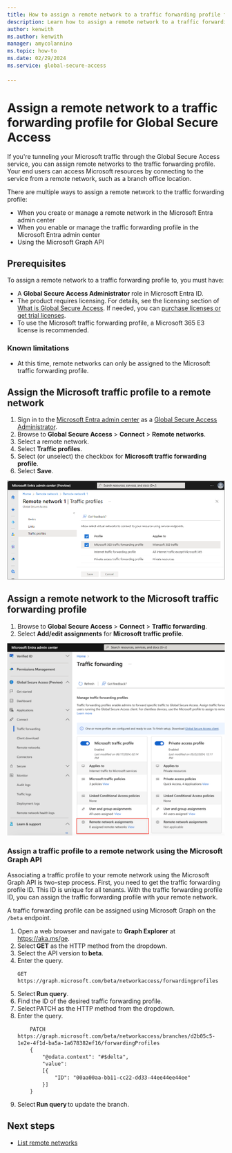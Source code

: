 ```yaml
---
title: How to assign a remote network to a traffic forwarding profile for Global Secure Access
description: Learn how to assign a remote network to a traffic forwarding profile for Global Secure Access.
author: kenwith
ms.author: kenwith
manager: amycolannino
ms.topic: how-to
ms.date: 02/29/2024
ms.service: global-secure-access

---
```

# Assign a remote network to a traffic forwarding profile for Global Secure Access

If you're tunneling your Microsoft traffic through the Global Secure Access service, you can assign remote networks to the traffic forwarding profile. Your end users can access Microsoft resources by connecting to the service from a remote network, such as a branch office location.

There are multiple ways to assign a remote network to the traffic forwarding profile:

- When you create or manage a remote network in the Microsoft Entra admin center
- When you enable or manage the traffic forwarding profile in the Microsoft Entra admin center
- Using the Microsoft Graph API

## Prerequisites 

To assign a remote network to a traffic forwarding profile to, you must have:

- A **Global Secure Access Administrator** role in Microsoft Entra ID. 
- The product requires licensing. For details, see the licensing section of [What is Global Secure Access](overview-what-is-global-secure-access.md). If needed, you can [purchase licenses or get trial licenses](https://aka.ms/azureadlicense).
- To use the Microsoft traffic forwarding profile, a Microsoft 365 E3 license is recommended.

### Known limitations

- At this time, remote networks can only be assigned to the Microsoft traffic forwarding profile.

## Assign the Microsoft traffic profile to a remote network

1. Sign in to the [Microsoft Entra admin center](https://entra.microsoft.com) as a [Global Secure Access Administrator](/azure/active-directory/roles/permissions-reference#global-secure-access-administrator).
1. Browse to **Global Secure Access** > **Connect** > **Remote networks**.
1. Select a remote network. 
1. Select **Traffic profiles**. 
1. Select (or unselect) the checkbox for **Microsoft traffic forwarding profile**. 
1. Select **Save**.

![Screenshot of the traffic profiles in Remote networks.](media/how-to-assign-traffic-profile-to-remote-network/remote-network-traffic-profile.png)

## Assign a remote network to the Microsoft traffic forwarding profile

1. Browse to **Global Secure Access** > **Connect** > **Traffic forwarding**.
1. Select **Add/edit assignments** for **Microsoft traffic profile**. 

![Screenshot of add/edit assignment on the Microsoft traffic profile.](media/how-to-assign-traffic-profile-to-remote-network/microsoft-traffic-profile-remote-network-button.png)

### Assign a traffic profile to a remote network using the Microsoft Graph API

Associating a traffic profile to your remote network using the Microsoft Graph API is two-step process. First, you need to get the traffic forwarding profile ID. This ID is unique for all tenants. With the traffic forwarding profile ID, you can assign the traffic forwarding profile with your remote network. 

A traffic forwarding profile can be assigned using Microsoft Graph on the `/beta` endpoint.
 
1. Open a web browser and navigate to **Graph Explorer** at https://aka.ms/ge.
1. Select **GET** as the HTTP method from the dropdown. 
1. Select the API version to **beta**. 
1. Enter the query.
    ```
    GET https://graph.microsoft.com/beta/networkaccess/forwardingprofiles 
    ```
1. Select **Run query**. 
1. Find the ID of the desired traffic forwarding profile. 
1. Select PATCH as the HTTP method from the dropdown. 
1. Enter the query.
    ```
        PATCH https://graph.microsoft.com/beta/networkaccess/branches/d2b05c5-1e2e-4f1d-ba5a-1a678382ef16/forwardingProfiles
        {
            "@odata.context": "#$delta",
            "value":
            [{
                "ID": "00aa00aa-bb11-cc22-dd33-44ee44ee44ee"
            }]
        }
    ```
1. Select **Run query** to update the branch. 



## Next steps
- [List remote networks](how-to-list-remote-networks.md)
